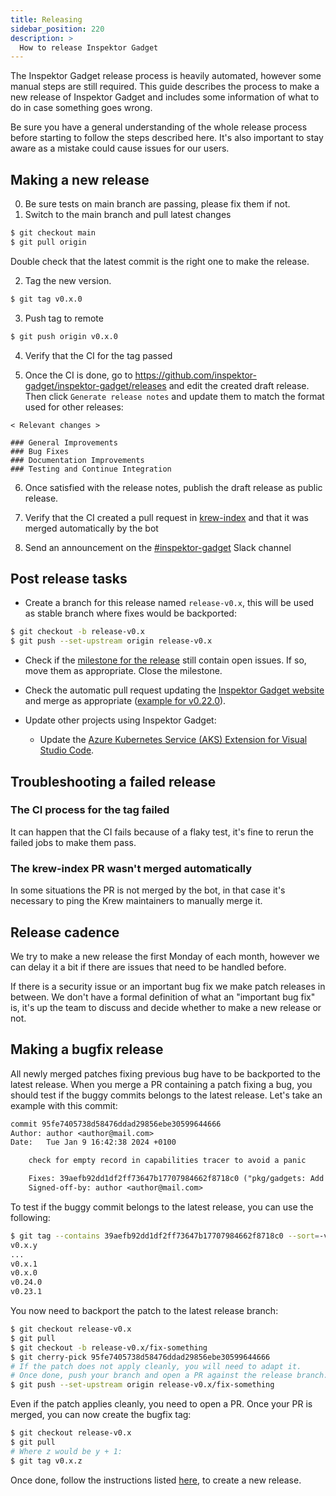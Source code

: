 ```yaml
---
title: Releasing
sidebar_position: 220
description: >
  How to release Inspektor Gadget
---
```


The Inspektor Gadget release process is heavily automated, however some manual steps are still
required. This guide describes the process to make a new release of Inspektor Gadget and includes
some information of what to do in case something goes wrong.

Be sure you have a general understanding of the whole release process before starting to follow the
steps described here. It's also important to stay aware as a mistake could cause issues for our
users.

## Making a new release

0. Be sure tests on main branch are passing, please fix them if not.
1. Switch to the main branch and pull latest changes

```bash
$ git checkout main
$ git pull origin
```

Double check that the latest commit is the right one to make the release.

2. Tag the new version.

```bash
$ git tag v0.x.0
```

3. Push tag to remote

```bash
$ git push origin v0.x.0
```

4. Verify that the CI for the tag passed

5. Once the CI is done, go to https://github.com/inspektor-gadget/inspektor-gadget/releases and edit
   the created draft release. Then click `Generate release notes` and update them to match the format used
   for other releases:

```
< Relevant changes >

### General Improvements
### Bug Fixes
### Documentation Improvements
### Testing and Continue Integration
```

6. Once satisfied with the release notes, publish the draft release as public release.

7. Verify that the CI created a pull request in
   [krew-index](https://github.com/kubernetes-sigs/krew-index/pulls) and that it was merged
   automatically by the bot

8. Send an announcement on the [#inspektor-gadget](https://kubernetes.slack.com/archives/CSYL75LF6) Slack channel

## Post release tasks

- Create a branch for this release named `release-v0.x`, this will be used as stable branch where fixes would be backported:

```bash
$ git checkout -b release-v0.x
$ git push --set-upstream origin release-v0.x
```

- Check if the [milestone for the release](https://github.com/inspektor-gadget/inspektor-gadget/milestones) still
  contain open issues. If so, move them as appropriate. Close the milestone.

- Check the automatic pull request updating the [Inspektor Gadget website](https://inspektor-gadget.io/) and merge as appropriate ([example for v0.22.0](https://github.com/inspektor-gadget/website/pull/27)).

- Update other projects using Inspektor Gadget:

  - Update the [Azure Kubernetes Service (AKS) Extension for Visual Studio Code](https://github.com/Azure/vscode-aks-tools/pull/191).

## Troubleshooting a failed release

### The CI process for the tag failed

It can happen that the CI fails because of a flaky test, it's fine to rerun the failed jobs to make
them pass.

### The krew-index PR wasn't merged automatically

In some situations the PR is not merged by the bot, in that case it's necessary to ping the
Krew maintainers to manually merge it.


## Release cadence

We try to make a new release the first Monday of each month, however we can delay it a bit if there
are issues that need to be handled before.

If there is a security issue or an important bug fix we make patch releases in between. We don't
have a formal definition of what an "important bug fix" is, it's up the team to discuss and decide
whether to make a new release or not.

## Making a bugfix release

All newly merged patches fixing previous bug have to be backported to the latest release.
When you merge a PR containing a patch fixing a bug, you should test if the buggy commits belongs to the latest release.
Let's take an example with this commit:

```patch
commit 95fe7405738d58476ddad29856ebe30599644666
Author: author <author@mail.com>
Date:   Tue Jan 9 16:42:38 2024 +0100

    check for empty record in capabilities tracer to avoid a panic

    Fixes: 39aefb92dd1df2ff73647b17707984662f8718c0 ("pkg/gadgets: Add capabilities CO-RE tracer.")
    Signed-off-by: author <author@mail.com>
```

To test if the buggy commit belongs to the latest release, you can use the following:

```bash
$ git tag --contains 39aefb92dd1df2ff73647b17707984662f8718c0 --sort=-v:refname
v0.x.y
...
v0.x.1
v0.x.0
v0.24.0
v0.23.1
```

You now need to backport the patch to the latest release branch:

```bash
$ git checkout release-v0.x
$ git pull
$ git checkout -b release-v0.x/fix-something
$ git cherry-pick 95fe7405738d58476ddad29856ebe30599644666
# If the patch does not apply cleanly, you will need to adapt it.
# Once done, push your branch and open a PR against the release branch:
$ git push --set-upstream origin release-v0.x/fix-something
```

Even if the patch applies cleanly, you need to open a PR.
Once your PR is merged, you can now create the bugfix tag:

```bash
$ git checkout release-v0.x
$ git pull
# Where z would be y + 1:
$ git tag v0.x.z
```

Once done, follow the instructions listed [here](#making-a-new-release), to create a new release.
